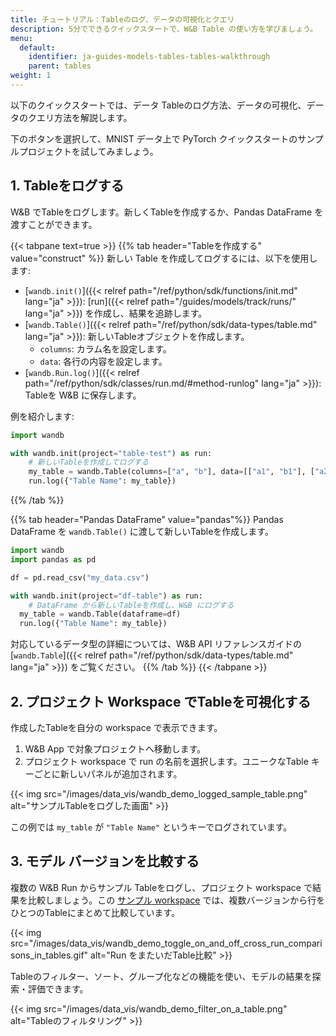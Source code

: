 ```yaml
---
title: チュートリアル：Tableのログ、データの可視化とクエリ
description: 5分でできるクイックスタートで、W&B Table の使い方を学びましょう。
menu:
  default:
    identifier: ja-guides-models-tables-tables-walkthrough
    parent: tables
weight: 1
---
```


以下のクイックスタートでは、データ Tableのログ方法、データの可視化、データのクエリ方法を解説します。

下のボタンを選択して、MNIST データ上で PyTorch クイックスタートのサンプルプロジェクトを試してみましょう。

## 1. Tableをログする

W&B でTableをログします。新しくTableを作成するか、Pandas DataFrame を渡すことができます。

{{< tabpane text=true >}}
{{% tab header="Tableを作成する" value="construct" %}}
新しい Table を作成してログするには、以下を使用します:
- [`wandb.init()`]({{< relref path="/ref/python/sdk/functions/init.md" lang="ja" >}}): [run]({{< relref path="/guides/models/track/runs/" lang="ja" >}}) を作成し、結果を追跡します。
- [`wandb.Table()`]({{< relref path="/ref/python/sdk/data-types/table.md" lang="ja" >}}): 新しいTableオブジェクトを作成します。
  - `columns`: カラム名を設定します。
  - `data`: 各行の内容を設定します。
- [`wandb.Run.log()`]({{< relref path="/ref/python/sdk/classes/run.md/#method-runlog" lang="ja" >}}): Tableを W&B に保存します。

例を紹介します:
```python
import wandb

with wandb.init(project="table-test") as run:
    # 新しいTableを作成してログする
    my_table = wandb.Table(columns=["a", "b"], data=[["a1", "b1"], ["a2", "b2"]])
    run.log({"Table Name": my_table})
```
{{% /tab %}}

{{% tab header="Pandas DataFrame" value="pandas"%}}
Pandas DataFrame を `wandb.Table()` に渡して新しいTableを作成します。

```python
import wandb
import pandas as pd

df = pd.read_csv("my_data.csv")

with wandb.init(project="df-table") as run:
    # DataFrame から新しいTableを作成し、W&B にログする
  my_table = wandb.Table(dataframe=df)
  run.log({"Table Name": my_table})
```

対応しているデータ型の詳細については、W&B API リファレンスガイドの [`wandb.Table`]({{< relref path="/ref/python/sdk/data-types/table.md" lang="ja" >}}) をご覧ください。
{{% /tab %}}
{{< /tabpane >}}

## 2. プロジェクト Workspace でTableを可視化する

作成したTableを自分の workspace で表示できます。

1. W&B App で対象プロジェクトへ移動します。
2. プロジェクト workspace で run の名前を選択します。ユニークなTable キーごとに新しいパネルが追加されます。

{{< img src="/images/data_vis/wandb_demo_logged_sample_table.png" alt="サンプルTableをログした画面" >}}

この例では `my_table` が `"Table Name"` というキーでログされています。

## 3. モデル バージョンを比較する

複数の W&B Run からサンプル Tableをログし、プロジェクト workspace で結果を比較しましょう。この [サンプル workspace](https://wandb.ai/carey/table-test?workspace=user-carey) では、複数バージョンから行をひとつのTableにまとめて比較しています。

{{< img src="/images/data_vis/wandb_demo_toggle_on_and_off_cross_run_comparisons_in_tables.gif" alt="Run をまたいだTable比較" >}}

Tableのフィルター、ソート、グループ化などの機能を使い、モデルの結果を探索・評価できます。

{{< img src="/images/data_vis/wandb_demo_filter_on_a_table.png" alt="Tableのフィルタリング" >}}
